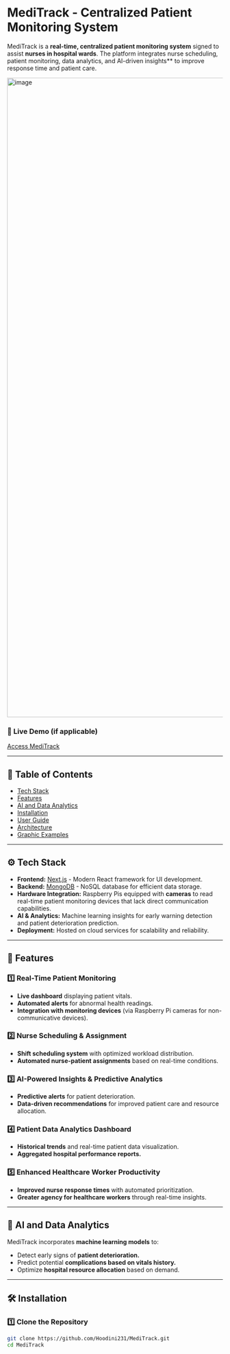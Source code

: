 # MediTrack - Centralized Patient Monitoring System

MediTrack is a **real-time, centralized patient monitoring system** signed to assist **nurses in hospital wards**. The platform integrates nurse scheduling, patient monitoring, data analytics, and AI-driven insights** to improve response time and patient care.

<img width="1490" alt="image" src="https://github.com/user-attachments/assets/ac390995-ccfb-4d58-aab6-785fcd483a9a" />


### 🔗 Live Demo (if applicable)
[Access MediTrack](#)

---

## 📌 Table of Contents

- [Tech Stack](#tech-stack)
- [Features](#features)
- [AI and Data Analytics](#ai-and-data-analytics)
- [Installation](#installation)
- [User Guide](#user-guide)
- [Architecture](#architecture)
- [Graphic Examples](#graphic-examples)

---

## ⚙️ Tech Stack

- **Frontend:** [Next.js](https://nextjs.org/) - Modern React framework for UI development.
- **Backend:** [MongoDB](https://www.mongodb.com/) - NoSQL database for efficient data storage.
- **Hardware Integration:** Raspberry Pis equipped with **cameras** to read real-time patient monitoring devices that lack direct communication capabilities.
- **AI & Analytics:** Machine learning insights for early warning detection and patient deterioration prediction.
- **Deployment:** Hosted on cloud services for scalability and reliability.

---

## 🚀 Features

### 1️⃣ **Real-Time Patient Monitoring**
- **Live dashboard** displaying patient vitals.
- **Automated alerts** for abnormal health readings.
- **Integration with monitoring devices** (via Raspberry Pi cameras for non-communicative devices).

### 2️⃣ **Nurse Scheduling & Assignment**
- **Shift scheduling system** with optimized workload distribution.
- **Automated nurse-patient assignments** based on real-time conditions.

### 3️⃣ **AI-Powered Insights & Predictive Analytics**
- **Predictive alerts** for patient deterioration.
- **Data-driven recommendations** for improved patient care and resource allocation.

### 4️⃣ **Patient Data Analytics Dashboard**
- **Historical trends** and real-time patient data visualization.
- **Aggregated hospital performance reports.**

### 5️⃣ **Enhanced Healthcare Worker Productivity**
- **Improved nurse response times** with automated prioritization.
- **Greater agency for healthcare workers** through real-time insights.

---

## 🤖 AI and Data Analytics

MediTrack incorporates **machine learning models** to:

- Detect early signs of **patient deterioration.**
- Predict potential **complications based on vitals history.**
- Optimize **hospital resource allocation** based on demand.

---

## 🛠 Installation

### 1️⃣ Clone the Repository
```sh
git clone https://github.com/Hoodini231/MediTrack.git
cd MediTrack
